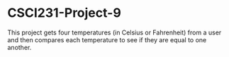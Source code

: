 # CSCI231-Project-9
This project gets four temperatures (in Celsius or Fahrenheit) from a user and then compares each temperature to see if they are equal to one another. 
